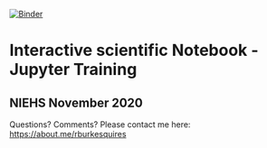 [![Binder](https://mybinder.org/badge_logo.svg)](https://mybinder.org/v2/gh/burkesquires/jupyter_training_2020/HEAD/lab)

# Interactive scientific Notebook - Jupyter Training

## NIEHS November 2020

Questions? Comments? Please contact me here: https://about.me/rburkesquires 
